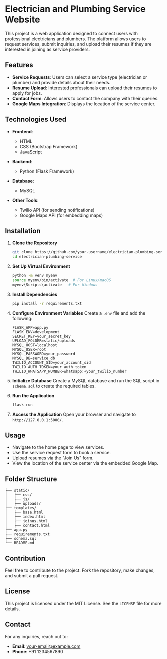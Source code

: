 # Electrician and Plumbing Service Website

This project is a web application designed to connect users with professional electricians and plumbers. The platform allows users to request services, submit inquiries, and upload their resumes if they are interested in joining as service providers.

## Features

- **Service Requests**: Users can select a service type (electrician or plumber) and provide details about their needs.
- **Resume Upload**: Interested professionals can upload their resumes to apply for jobs.
- **Contact Form**: Allows users to contact the company with their queries.
- **Google Maps Integration**: Displays the location of the service center.

## Technologies Used

- **Frontend**: 
  - HTML
  - CSS (Bootstrap Framework)
  - JavaScript

- **Backend**: 
  - Python (Flask Framework)

- **Database**: 
  - MySQL

- **Other Tools**:
  - Twilio API (for sending notifications)
  - Google Maps API (for embedding maps)

## Installation

1. **Clone the Repository**
   ```bash
   git clone https://github.com/your-username/electrician-plumbing-service.git
   cd electrician-plumbing-service
   ```

2. **Set Up Virtual Environment**
   ```bash
   python -m venv myenv
   source myenv/bin/activate  # For Linux/macOS
   myenv\Scripts\activate   # For Windows
   ```

3. **Install Dependencies**
   ```bash
   pip install -r requirements.txt
   ```

4. **Configure Environment Variables**
   Create a `.env` file and add the following:
   ```env
   FLASK_APP=app.py
   FLASK_ENV=development
   SECRET_KEY=your_secret_key
   UPLOAD_FOLDER=static/uploads
   MYSQL_HOST=localhost
   MYSQL_USER=root
   MYSQL_PASSWORD=your_password
   MYSQL_DB=service_db
   TWILIO_ACCOUNT_SID=your_account_sid
   TWILIO_AUTH_TOKEN=your_auth_token
   TWILIO_WHATSAPP_NUMBER=whatsapp:+your_twilio_number
   ```

5. **Initialize Database**
   Create a MySQL database and run the SQL script in `schema.sql` to create the required tables.

6. **Run the Application**
   ```bash
   flask run
   ```

7. **Access the Application**
   Open your browser and navigate to `http://127.0.0.1:5000/`.

## Usage

- Navigate to the home page to view services.
- Use the service request form to book a service.
- Upload resumes via the "Join Us" form.
- View the location of the service center via the embedded Google Map.

## Folder Structure

```
├── static/
│   ├── css/
│   ├── js/
│   ├── uploads/
├── templates/
│   ├── base.html
│   ├── index.html
│   ├── joinus.html
│   ├── contact.html
├── app.py
├── requirements.txt
├── schema.sql
└── README.md
```

## Contribution

Feel free to contribute to the project. Fork the repository, make changes, and submit a pull request.

## License

This project is licensed under the MIT License. See the `LICENSE` file for more details.

## Contact

For any inquiries, reach out to:
- **Email**: your-email@example.com
- **Phone**: +91 1234567890
